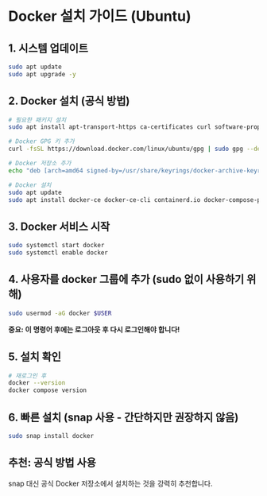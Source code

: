 # Docker 설치 가이드 (Ubuntu)

## 1. 시스템 업데이트
```bash
sudo apt update
sudo apt upgrade -y
```

## 2. Docker 설치 (공식 방법)
```bash
# 필요한 패키지 설치
sudo apt install apt-transport-https ca-certificates curl software-properties-common -y

# Docker GPG 키 추가
curl -fsSL https://download.docker.com/linux/ubuntu/gpg | sudo gpg --dearmor -o /usr/share/keyrings/docker-archive-keyring.gpg

# Docker 저장소 추가
echo "deb [arch=amd64 signed-by=/usr/share/keyrings/docker-archive-keyring.gpg] https://download.docker.com/linux/ubuntu $(lsb_release -cs) stable" | sudo tee /etc/apt/sources.list.d/docker.list > /dev/null

# Docker 설치
sudo apt update
sudo apt install docker-ce docker-ce-cli containerd.io docker-compose-plugin -y
```

## 3. Docker 서비스 시작
```bash
sudo systemctl start docker
sudo systemctl enable docker
```

## 4. 사용자를 docker 그룹에 추가 (sudo 없이 사용하기 위해)
```bash
sudo usermod -aG docker $USER
```

**중요: 이 명령어 후에는 로그아웃 후 다시 로그인해야 합니다!**

## 5. 설치 확인
```bash
# 재로그인 후
docker --version
docker compose version
```

## 6. 빠른 설치 (snap 사용 - 간단하지만 권장하지 않음)
```bash
sudo snap install docker
```

## 추천: 공식 방법 사용
snap 대신 공식 Docker 저장소에서 설치하는 것을 강력히 추천합니다.
